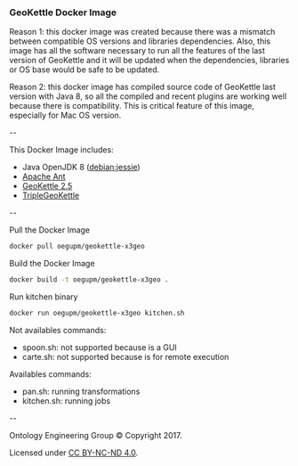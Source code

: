 ### GeoKettle Docker Image


Reason 1: this docker image was created because there was a mismatch between compatible OS versions and libraries dependencies. Also, this image has all the software necessary to run all the features of the last version of GeoKettle and it will be updated when the dependencies, libraries or OS base would be safe to be updated.

Reason 2: this docker image has compiled source code of GeoKettle last version with Java 8, so all the compiled and recent plugins are working well because there is compatibility. This is critical feature of this image, especially for Mac OS version.

--

This Docker Image includes:

 * Java OpenJDK 8 ([debian:jessie](https://github.com/docker-library/openjdk/blob/238cc35696423794b1951fc63d4cc9ffb8ca9685/8-jdk/Dockerfile))
 * [Apache Ant](https://ant.apache.org/bindownload.cgi)
 * [GeoKettle 2.5](http://www.spatialytics.org/projects/geokettle/)
 * [TripleGeoKettle](https://github.com/oeg-upm/geo.linkeddata.es-TripleGeoKettle)

--

Pull the Docker Image

```bash
docker pull oegupm/geokettle-x3geo
```

Build the Docker Image

```bash
docker build -t oegupm/geokettle-x3geo .
```

Run kitchen binary

```bash
docker run oegupm/geokettle-x3geo kitchen.sh
```

Not availables commands:

* spoon.sh: not supported because is a GUI
* carte.sh: not supported because is for remote execution

Availables commands:

* pan.sh: running transformations
* kitchen.sh: running jobs

--

Ontology Engineering Group © Copyright 2017.

Licensed under [CC BY-NC-ND 4.0](https://creativecommons.org/licenses/by-nc-nd/4.0/).

